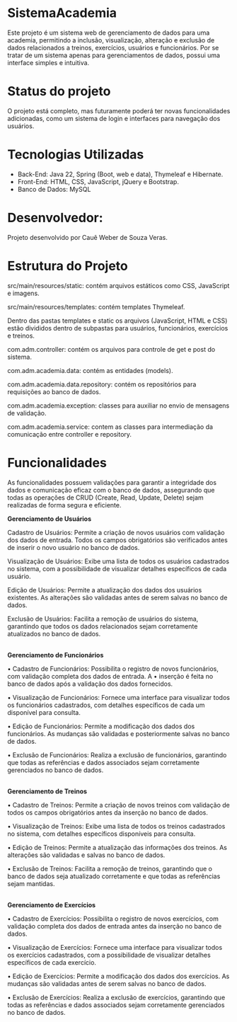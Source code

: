 # SistemaAcademia
Este projeto é um sistema web de gerenciamento de dados para uma academia, permitindo a inclusão, visualização, alteração e exclusão de dados relacionados a treinos, exercícios, usuários e funcionários.
Por se tratar de um sistema apenas para gerenciamentos de dados, possui uma interface simples e intuitiva. 

# Status do projeto
O projeto está completo, mas futuramente poderá ter novas funcionalidades adicionadas, como um sistema de login e interfaces para navegação dos usuários.

# Tecnologias Utilizadas
- Back-End: Java 22, Spring (Boot, web e data), Thymeleaf e Hibernate.
- Front-End: HTML, CSS, JavaScript, jQuery e Bootstrap.
- Banco de Dados: MySQL

# Desenvolvedor: 
Projeto desenvolvido por Cauê Weber de Souza Veras.

# Estrutura do Projeto
src/main/resources/static: contém arquivos estáticos como CSS, JavaScript e imagens.

src/main/resources/templates: contém templates Thymeleaf.

Dentro das pastas templates e static os arquivos (JavaScript, HTML e CSS) estão divididos dentro de subpastas para usuários, funcionários, exercícios e treinos.


com.adm.controller: contém os arquivos para controle de get e post do sistema.

com.adm.academia.data: contém as entidades (models).

com.adm.academia.data.repository: contém os repositórios para requisições ao banco de dados.

com.adm.academia.exception: classes para auxiliar no envio de mensagens de validação.

com.adm.academia.service: contem as classes para intermediação da comunicação entre controller e repository.

# Funcionalidades
As funcionalidades possuem validações para garantir a integridade dos dados e comunicação eficaz com o banco de dados, assegurando que todas as operações de CRUD (Create, Read, Update, Delete) sejam realizadas de forma segura e eficiente.

**Gerenciamento de Usuários**

Cadastro de Usuários: Permite a criação de novos usuários com validação dos dados de entrada. Todos os campos obrigatórios são verificados antes de inserir o novo usuário no banco de dados.

Visualização de Usuários: Exibe uma lista de todos os usuários cadastrados no sistema, com a possibilidade de visualizar detalhes específicos de cada usuário.

Edição de Usuários: Permite a atualização dos dados dos usuários existentes. As alterações são validadas antes de serem salvas no banco de dados.

Exclusão de Usuários: Facilita a remoção de usuários do sistema, garantindo que todos os dados relacionados sejam corretamente atualizados no banco de dados.    
<br/>

**Gerenciamento de Funcionários**

• Cadastro de Funcionários: Possibilita o registro de novos funcionários, com validação completa dos dados de entrada. A • inserção é feita no banco de dados após a validação dos dados fornecidos.

• Visualização de Funcionários: Fornece uma interface para visualizar todos os funcionários cadastrados, com detalhes específicos de cada um disponível para consulta.

• Edição de Funcionários: Permite a modificação dos dados dos funcionários. As mudanças são validadas e posteriormente salvas no banco de dados.

• Exclusão de Funcionários: Realiza a exclusão de funcionários, garantindo que todas as referências e dados associados sejam corretamente gerenciados no banco de dados.    
<br/>

**Gerenciamento de Treinos**

• Cadastro de Treinos: Permite a criação de novos treinos com validação de todos os campos obrigatórios antes da inserção no banco de dados.

• Visualização de Treinos: Exibe uma lista de todos os treinos cadastrados no sistema, com detalhes específicos disponíveis para consulta.

• Edição de Treinos: Permite a atualização das informações dos treinos. As alterações são validadas e salvas no banco de dados.

• Exclusão de Treinos: Facilita a remoção de treinos, garantindo que o banco de dados seja atualizado corretamente e que todas as referências sejam mantidas.    
<br/>

**Gerenciamento de Exercícios**

• Cadastro de Exercícios: Possibilita o registro de novos exercícios, com validação completa dos dados de entrada antes da inserção no banco de dados.

• Visualização de Exercícios: Fornece uma interface para visualizar todos os exercícios cadastrados, com a possibilidade de visualizar detalhes específicos de cada exercício.

• Edição de Exercícios: Permite a modificação dos dados dos exercícios. As mudanças são validadas antes de serem salvas no banco de dados.

• Exclusão de Exercícios: Realiza a exclusão de exercícios, garantindo que todas as referências e dados associados sejam corretamente gerenciados no banco de dados.    
